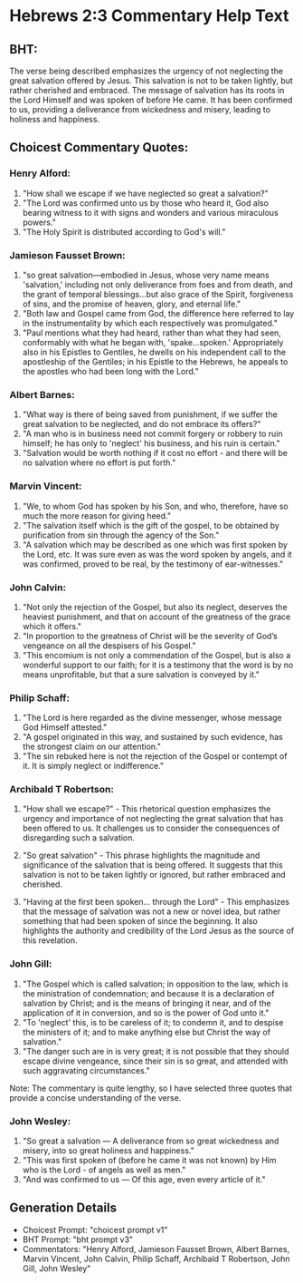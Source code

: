 # Hebrews 2:3 Commentary Help Text

## BHT:
The verse being described emphasizes the urgency of not neglecting the great salvation offered by Jesus. This salvation is not to be taken lightly, but rather cherished and embraced. The message of salvation has its roots in the Lord Himself and was spoken of before He came. It has been confirmed to us, providing a deliverance from wickedness and misery, leading to holiness and happiness.

## Choicest Commentary Quotes:
### Henry Alford:
1. "How shall we escape if we have neglected so great a salvation?" 
2. "The Lord was confirmed unto us by those who heard it, God also bearing witness to it with signs and wonders and various miraculous powers."
3. "The Holy Spirit is distributed according to God's will."

### Jamieson Fausset Brown:
1. "so great salvation—embodied in Jesus, whose very name means 'salvation,' including not only deliverance from foes and from death, and the grant of temporal blessings...but also grace of the Spirit, forgiveness of sins, and the promise of heaven, glory, and eternal life." 
2. "Both law and Gospel came from God, the difference here referred to lay in the instrumentality by which each respectively was promulgated."
3. "Paul mentions what they had heard, rather than what they had seen, conformably with what he began with, 'spake...spoken.' Appropriately also in his Epistles to Gentiles, he dwells on his independent call to the apostleship of the Gentiles; in his Epistle to the Hebrews, he appeals to the apostles who had been long with the Lord."

### Albert Barnes:
1. "What way is there of being saved from punishment, if we suffer the great salvation to be neglected, and do not embrace its offers?"
2. "A man who is in business need not commit forgery or robbery to ruin himself; he has only to 'neglect' his business, and his ruin is certain."
3. "Salvation would be worth nothing if it cost no effort - and there will be no salvation where no effort is put forth."

### Marvin Vincent:
1. "We, to whom God has spoken by his Son, and who, therefore, have so much the more reason for giving heed."
2. "The salvation itself which is the gift of the gospel, to be obtained by purification from sin through the agency of the Son."
3. "A salvation which may be described as one which was first spoken by the Lord, etc. It was sure even as was the word spoken by angels, and it was confirmed, proved to be real, by the testimony of ear-witnesses."

### John Calvin:
1. "Not only the rejection of the Gospel, but also its neglect, deserves the heaviest punishment, and that on account of the greatness of the grace which it offers." 
2. "In proportion to the greatness of Christ will be the severity of God’s vengeance on all the despisers of his Gospel." 
3. "This encomium is not only a commendation of the Gospel, but is also a wonderful support to our faith; for it is a testimony that the word is by no means unprofitable, but that a sure salvation is conveyed by it."

### Philip Schaff:
1. "The Lord is here regarded as the divine messenger, whose message God Himself attested."
2. "A gospel originated in this way, and sustained by such evidence, has the strongest claim on our attention."
3. "The sin rebuked here is not the rejection of the Gospel or contempt of it. It is simply neglect or indifference."

### Archibald T Robertson:
1. "How shall we escape?" - This rhetorical question emphasizes the urgency and importance of not neglecting the great salvation that has been offered to us. It challenges us to consider the consequences of disregarding such a salvation.

2. "So great salvation" - This phrase highlights the magnitude and significance of the salvation that is being offered. It suggests that this salvation is not to be taken lightly or ignored, but rather embraced and cherished.

3. "Having at the first been spoken... through the Lord" - This emphasizes that the message of salvation was not a new or novel idea, but rather something that had been spoken of since the beginning. It also highlights the authority and credibility of the Lord Jesus as the source of this revelation.

### John Gill:
1. "The Gospel which is called salvation; in opposition to the law, which is the ministration of condemnation; and because it is a declaration of salvation by Christ; and is the means of bringing it near, and of the application of it in conversion, and so is the power of God unto it."
2. "To 'neglect' this, is to be careless of it; to condemn it, and to despise the ministers of it; and to make anything else but Christ the way of salvation."
3. "The danger such are in is very great; it is not possible that they should escape divine vengeance, since their sin is so great, and attended with such aggravating circumstances."

Note: The commentary is quite lengthy, so I have selected three quotes that provide a concise understanding of the verse.

### John Wesley:
1. "So great a salvation — A deliverance from so great wickedness and misery, into so great holiness and happiness."
2. "This was first spoken of (before he came it was not known) by Him who is the Lord - of angels as well as men."
3. "And was confirmed to us — Of this age, even every article of it."


## Generation Details
- Choicest Prompt: "choicest prompt v1"
- BHT Prompt: "bht prompt v3"
- Commentators: "Henry Alford, Jamieson Fausset Brown, Albert Barnes, Marvin Vincent, John Calvin, Philip Schaff, Archibald T Robertson, John Gill, John Wesley"
